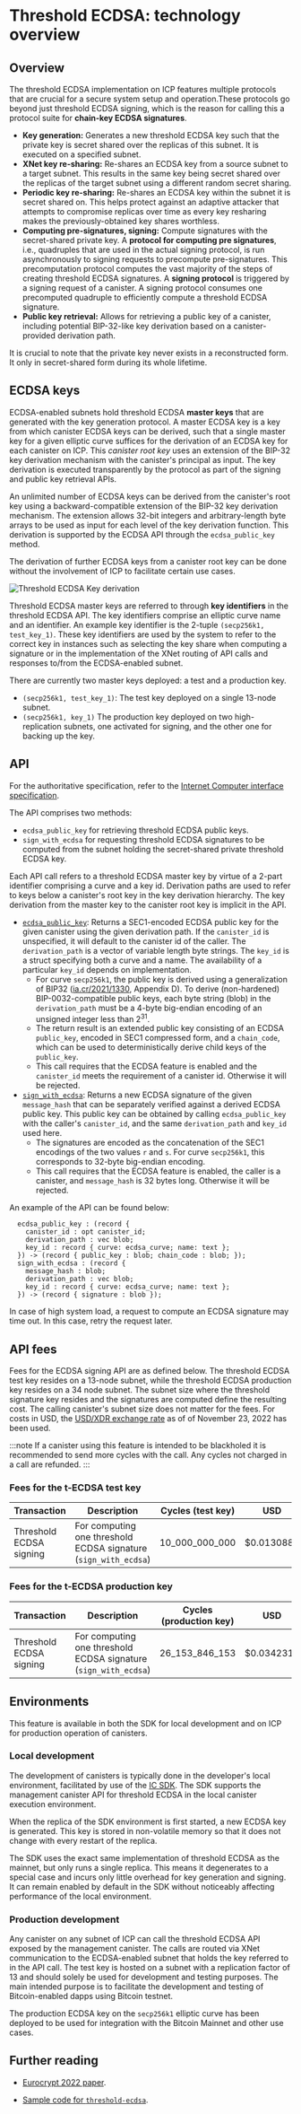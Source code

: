 # Threshold ECDSA: technology overview

## Overview

The threshold ECDSA implementation on ICP features multiple protocols that are crucial for a secure system setup and operation.These protocols go beyond just threshold ECDSA signing, which is the reason for calling this a protocol suite for **chain-key ECDSA signatures**.

-   **Key generation:** Generates a new threshold ECDSA key such that the private key is secret shared over the replicas of this subnet. It is executed on a specified subnet.
-   **XNet key re-sharing:** Re-shares an ECDSA key from a source subnet to a target subnet. This results in the same key being secret shared over the replicas of the target subnet using a different random secret sharing.
-   **Periodic key re-sharing:** Re-shares an ECDSA key within the subnet it is secret shared on. This helps protect against an adaptive attacker that attempts to compromise replicas over time as every key resharing makes the previously-obtained key shares worthless.
-   **Computing pre-signatures, signing:** Compute signatures with the secret-shared private key. A **protocol for computing pre signatures**, i.e., quadruples that are used in the actual signing protocol, is run asynchronously to signing requests to precompute pre-signatures. This precomputation protocol computes the vast majority of the steps of creating threshold ECDSA signatures. A **signing protocol** is triggered by a signing request of a canister. A signing protocol consumes one precomputed quadruple to efficiently compute a threshold ECDSA signature.
-   **Public key retrieval:** Allows for retrieving a public key of a canister, including potential BIP-32-like key derivation based on a canister-provided derivation path.

It is crucial to note that the private key never exists in a reconstructed form. It only in secret-shared form during its whole lifetime.

## ECDSA keys

ECDSA-enabled subnets hold threshold ECDSA **master keys** that are generated with the key generation protocol. A master ECDSA key is a key from which canister ECDSA keys can be derived, such that a single master key for a given elliptic curve suffices for the derivation of an ECDSA key for each canister on ICP. This *canister root key* uses an extension of the BIP-32 key derivation mechanism with the canister's principal as input. The key derivation is executed transparently by the protocol as part of the signing and public key retrieval APIs. 

An unlimited number of ECDSA keys can be derived from the canister's root key using a backward-compatible extension of the BIP-32 key derivation mechanism. The extension allows 32-bit integers and arbitrary-length byte arrays to be used as input for each level of the key derivation function. This derivation is supported by the ECDSA API through the `ecdsa_public_key` method.

The derivation of further ECDSA keys from a canister root key can be done without the involvement of ICP to facilitate certain use cases.

![Threshold ECDSA Key derivation](../_attachments/key_derivation.png)

Threshold ECDSA master keys are referred to through **key identifiers** in the threshold ECDSA API. The key identifiers comprise an elliptic curve name and an identifier. An example key identifier is the 2-tuple `(secp256k1, test_key_1)`. These key identifiers are used by the system to refer to the correct key in instances such as selecting the key share when computing a signature or in the implementation of the XNet routing of API calls and responses to/from the ECDSA-enabled subnet.

There are currently two master keys deployed: a test and a production key.

- `(secp256k1, test_key_1)`: The test key deployed on a single 13-node subnet.
- `(secp256k1, key_1)` The production key deployed on two high-replication subnets, one activated for signing, and the other one for backing up the key.

## API

For the authoritative specification, refer to the [Internet Computer interface specification](/references/ic-interface-spec.md#ic-ecdsa_public_key). 

The API comprises two methods: 

- `ecdsa_public_key` for retrieving threshold ECDSA public keys.
- `sign_with_ecdsa` for requesting threshold ECDSA signatures to be computed from the subnet holding the secret-shared private threshold ECDSA key.

Each API call refers to a threshold ECDSA master key by virtue of a 2-part identifier comprising a curve and a key id. Derivation paths are used to refer to keys below a canister's root key in the key derivation hierarchy. The key derivation from the master key to the canister root key is implicit in the API.

-   [`ecdsa_public_key`](/docs/current/references/ic-interface-spec/#ic-ecdsa_public_key): Returns a SEC1-encoded ECDSA public key for the given canister using the given derivation path. If the `canister_id` is unspecified, it will default to the canister id of the caller. The `derivation_path` is a vector of variable length byte strings. The `key_id` is a struct specifying both a curve and a name. The availability of a particular `key_id` depends on implementation.
    - For curve `secp256k1`, the public key is derived using a generalization of BIP32 ([ia.cr/2021/1330](https://eprint.iacr.org/2021/1330), Appendix D). To derive (non-hardened) BIP-0032-compatible public keys, each byte string (blob) in the `derivation_path` must be a 4-byte big-endian encoding of an unsigned integer less than 2<sup>31</sup>.
    - The return result is an extended public key consisting of an ECDSA `public_key`, encoded in SEC1 compressed form, and a `chain_code`, which can be used to deterministically derive child keys of the `public_key`.
    - This call requires that the ECDSA feature is enabled and the `canister_id` meets the requirement of a canister id. Otherwise it will be rejected.
-   [`sign_with_ecdsa`](/docs/current/references/ic-interface-spec/#ic-ecdsa_public_key): Returns a new ECDSA signature of the given `message_hash` that can be separately verified against a derived ECDSA public key. This public key can be obtained by calling `ecdsa_public_key` with the caller's `canister_id`, and the same `derivation_path` and `key_id` used here.
    - The signatures are encoded as the concatenation of the SEC1 encodings of the two values `r` and `s`. For curve `secp256k1`, this corresponds to 32-byte big-endian encoding.
    - This call requires that the ECDSA feature is enabled, the caller is a canister, and `message_hash` is 32 bytes long. Otherwise it will be rejected.

An example of the API can be found below:

```
  ecdsa_public_key : (record {
    canister_id : opt canister_id;
    derivation_path : vec blob;
    key_id : record { curve: ecdsa_curve; name: text };
  }) -> (record { public_key : blob; chain_code : blob; });
  sign_with_ecdsa : (record {
    message_hash : blob;
    derivation_path : vec blob;
    key_id : record { curve: ecdsa_curve; name: text };
  }) -> (record { signature : blob });
```

In case of high system load, a request to compute an ECDSA signature may time out. In this case, retry the request later.

## API fees

Fees for the ECDSA signing API are as defined below. The threshold ECDSA test key resides on a 13-node subnet, while the threshold ECDSA production key resides on a 34 node subnet. The subnet size where the threshold signature key resides and the signatures are computed define the resulting cost. The calling canister's subnet size does not matter for the fees. For costs in USD, the [USD/XDR exchange rate](/docs/current/developer-docs/gas-cost) as of of November 23, 2022 has been used.

:::note
If a canister using this feature is intended to be blackholed it is recommended to send more cycles with the call. Any cycles not charged in a call are refunded.
:::

### Fees for the t-ECDSA test key

| Transaction                          | Description                                                                                                    | Cycles (test key)                     | USD                         |
|--------------------------------------|----------------------------------------------------------------------------------------------------------------|-----------------------------|-----------------------------|
| Threshold ECDSA signing              | For computing one threshold ECDSA signature (`sign_with_ecdsa`)                                                | 10_000_000_000              | $0.0130886                  |

### Fees for the t-ECDSA production key

| Transaction                          | Description                                                                                                    | Cycles (production key)                     | USD                         |
|--------------------------------------|----------------------------------------------------------------------------------------------------------------|-----------------------------|-----------------------------|
| Threshold ECDSA signing              | For computing one threshold ECDSA signature (`sign_with_ecdsa`)                                                | 26_153_846_153              | $0.0342317                  |

## Environments

This feature is available in both the SDK for local development and on ICP for production operation of canisters.

### Local development

The development of canisters is typically done in the developer's local environment, facilitated by use of the [IC SDK](../../setup/install/index.mdx). The SDK supports the management canister API for threshold ECDSA in the local canister execution environment. 

When the replica of the SDK environment is first started, a new ECDSA key is generated. This key is stored in non-volatile memory so that it does not change with every restart of the replica.

The SDK uses the exact same implementation of threshold ECDSA as the mainnet, but only runs a single replica. This means it degenerates to a special case and incurs only little overhead for key generation and signing. It can remain enabled by default in the SDK without noticeably affecting performance of the local environment. 

### Production development

Any canister on any subnet of ICP can call the threshold ECDSA API exposed by the management canister. The calls are routed via XNet communication to the ECDSA-enabled subnet that holds the key referred to in the API call. The test key is hosted on a subnet with a replication factor of 13 and should solely be used for development and testing purposes. The main intended purpose is to facilitate the development and testing of Bitcoin-enabled dapps using Bitcoin testnet.

The production ECDSA key on the `secp256k1` elliptic curve has been deployed to be used for integration with the Bitcoin Mainnet and other use cases.

## Further reading

- [Eurocrypt 2022 paper](https://eprint.iacr.org/2021/1330).

- [Sample code for `threshold-ecdsa`](https://github.com/dfinity/examples/tree/master/motoko/threshold-ecdsa).

